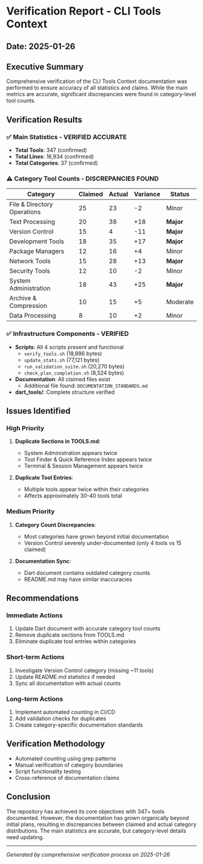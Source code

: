 # Verification Report - CLI Tools Context

## Date: 2025-01-26

## Executive Summary
Comprehensive verification of the CLI Tools Context documentation was performed to ensure accuracy of all statistics and claims. While the main metrics are accurate, significant discrepancies were found in category-level tool counts.

## Verification Results

### ✅ Main Statistics - VERIFIED ACCURATE
- **Total Tools**: 347 (confirmed)
- **Total Lines**: 16,934 (confirmed)
- **Total Categories**: 37 (confirmed)

### ⚠️ Category Tool Counts - DISCREPANCIES FOUND

| Category | Claimed | Actual | Variance | Status |
|----------|---------|--------|----------|--------|
| File & Directory Operations | 25 | 23 | -2 | Minor |
| Text Processing | 20 | 38 | +18 | **Major** |
| Version Control | 15 | 4 | -11 | **Major** |
| Development Tools | 18 | 35 | +17 | **Major** |
| Package Managers | 12 | 16 | +4 | Minor |
| Network Tools | 15 | 28 | +13 | **Major** |
| Security Tools | 12 | 10 | -2 | Minor |
| System Administration | 18 | 43 | +25 | **Major** |
| Archive & Compression | 10 | 15 | +5 | Moderate |
| Data Processing | 8 | 10 | +2 | Minor |

### ✅ Infrastructure Components - VERIFIED
- **Scripts**: All 4 scripts present and functional
  - `verify_tools.sh` (18,886 bytes)
  - `update_stats.sh` (77,121 bytes)
  - `run_validation_suite.sh` (20,270 bytes)
  - `check_plan_completion.sh` (8,524 bytes)
- **Documentation**: All claimed files exist
  - Additional file found: `DOCUMENTATION_STANDARDS.md`
- **dart_tools/**: Complete structure verified

## Issues Identified

### High Priority
1. **Duplicate Sections in TOOLS.md**:
   - System Administration appears twice
   - Tool Finder & Quick Reference Index appears twice
   - Terminal & Session Management appears twice

2. **Duplicate Tool Entries**:
   - Multiple tools appear twice within their categories
   - Affects approximately 30-40 tools total

### Medium Priority
1. **Category Count Discrepancies**:
   - Most categories have grown beyond initial documentation
   - Version Control severely under-documented (only 4 tools vs 15 claimed)

2. **Documentation Sync**:
   - Dart document contains outdated category counts
   - README.md may have similar inaccuracies

## Recommendations

### Immediate Actions
1. Update Dart document with accurate category tool counts
2. Remove duplicate sections from TOOLS.md
3. Eliminate duplicate tool entries within categories

### Short-term Actions
1. Investigate Version Control category (missing ~11 tools)
2. Update README.md statistics if needed
3. Sync all documentation with actual counts

### Long-term Actions
1. Implement automated counting in CI/CD
2. Add validation checks for duplicates
3. Create category-specific documentation standards

## Verification Methodology
- Automated counting using grep patterns
- Manual verification of category boundaries
- Script functionality testing
- Cross-reference of documentation claims

## Conclusion
The repository has achieved its core objectives with 347+ tools documented. However, the documentation has grown organically beyond initial plans, resulting in discrepancies between claimed and actual category distributions. The main statistics are accurate, but category-level details need updating.

---
*Generated by comprehensive verification process on 2025-01-26*